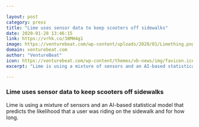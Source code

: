 ```yaml
---

layout: post
category: press
title: "Lime uses sensor data to keep scooters off sidewalks"
date: 2020-01-28 13:46:15
link: https://vrhk.co/38MH4g1
image: https://venturebeat.com/wp-content/uploads/2020/01/Limething.png?w=1200&strip=all
domain: venturebeat.com
author: "VentureBeat"
icon: https://venturebeat.com/wp-content/themes/vb-news/img/favicon.ico
excerpt: "Lime is using a mixture of sensors and an AI-based statistical model that predicts the likelihood that a user was riding on the sidewalk and for how long. "

---
```


### Lime uses sensor data to keep scooters off sidewalks

Lime is using a mixture of sensors and an AI-based statistical model that predicts the likelihood that a user was riding on the sidewalk and for how long. 